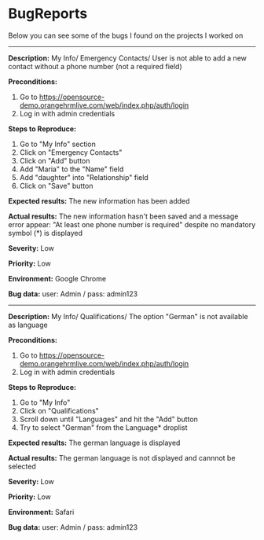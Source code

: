 # BugReports

Below you can see some of the bugs I found on the projects I worked on


----------------------------------

**Description:** My Info/ Emergency Contacts/ User is not able to add a new contact
without a phone number (not a required field)

**Preconditions:** 

1. Go to https://opensource-demo.orangehrmlive.com/web/index.php/auth/login
2. Log in with admin credentials

**Steps to Reproduce:** 

1. Go to "My Info" section
2. Click on "Emergency Contacts"
3. Click on "Add" button 
4. Add "Maria" to the "Name" field
5. Add "daughter" into "Relationship" field
6. Click on "Save" button

**Expected results:** The new information has been added

**Actual results:** The new information hasn't been saved and a message error appear: "At least one phone number is required" despite no mandatory symbol (*) is displayed 

**Severity:** Low

**Priority:** Low

**Environment:** Google Chrome

**Bug data:** user: Admin / pass: admin123

----------------------------------

**Description:** My Info/ Qualifications/ The option "German" is not available as language

**Preconditions:** 

1. Go to https://opensource-demo.orangehrmlive.com/web/index.php/auth/login
2. Log in with admin credentials

**Steps to Reproduce:** 

1. Go to "My Info"
2. Click on "Qualifications" 
3. Scroll down until "Languages" and hit the "Add" button
4. Try to select "German" from the Language* droplist

**Expected results:** The german language is displayed

**Actual results:** The german language is not displayed and cannnot be selected

**Severity:** Low

**Priority:** Low

**Environment:** Safari

**Bug data:** user: Admin / pass: admin123

